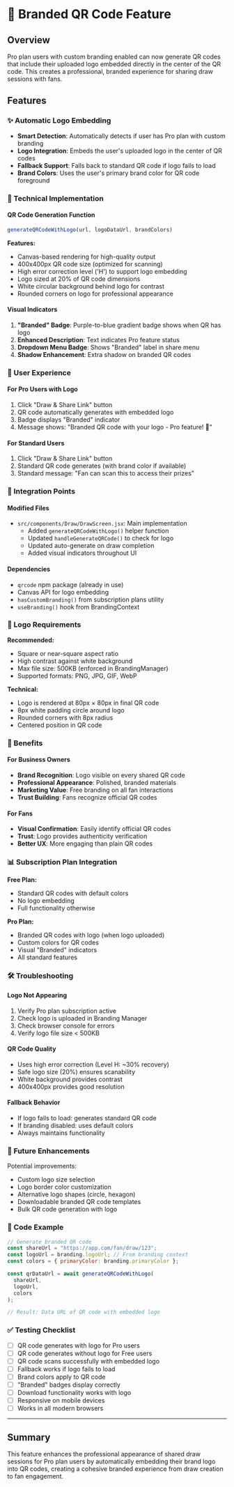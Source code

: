 # 🎨 Branded QR Code Feature

## Overview
Pro plan users with custom branding enabled can now generate QR codes that include their uploaded logo embedded directly in the center of the QR code. This creates a professional, branded experience for sharing draw sessions with fans.

## Features

### ✨ Automatic Logo Embedding
- **Smart Detection**: Automatically detects if user has Pro plan with custom branding
- **Logo Integration**: Embeds the user's uploaded logo in the center of QR codes
- **Fallback Support**: Falls back to standard QR code if logo fails to load
- **Brand Colors**: Uses the user's primary brand color for QR code foreground

### 🎯 Technical Implementation

#### QR Code Generation Function
```javascript
generateQRCodeWithLogo(url, logoDataUrl, brandColors)
```

**Features:**
- Canvas-based rendering for high-quality output
- 400x400px QR code size (optimized for scanning)
- High error correction level ('H') to support logo embedding
- Logo sized at 20% of QR code dimensions
- White circular background behind logo for contrast
- Rounded corners on logo for professional appearance

#### Visual Indicators
1. **"Branded" Badge**: Purple-to-blue gradient badge shows when QR has logo
2. **Enhanced Description**: Text indicates Pro feature status
3. **Dropdown Menu Badge**: Shows "Branded" label in share menu
4. **Shadow Enhancement**: Extra shadow on branded QR codes

### 📱 User Experience

#### For Pro Users with Logo
1. Click "Draw & Share Link" button
2. QR code automatically generates with embedded logo
3. Badge displays "Branded" indicator
4. Message shows: "Branded QR code with your logo - Pro feature! 🎉"

#### For Standard Users
1. Click "Draw & Share Link" button
2. Standard QR code generates (with brand color if available)
3. Standard message: "Fan can scan this to access their prizes"

### 🔧 Integration Points

#### Modified Files
- `src/components/Draw/DrawScreen.jsx`: Main implementation
  - Added `generateQRCodeWithLogo()` helper function
  - Updated `handleGenerateQRCode()` to check for logo
  - Updated auto-generate on draw completion
  - Added visual indicators throughout UI

#### Dependencies
- `qrcode` npm package (already in use)
- Canvas API for logo embedding
- `hasCustomBranding()` from subscription plans utility
- `useBranding()` hook from BrandingContext

### 🎨 Logo Requirements

**Recommended:**
- Square or near-square aspect ratio
- High contrast against white background
- Max file size: 500KB (enforced in BrandingManager)
- Supported formats: PNG, JPG, GIF, WebP

**Technical:**
- Logo is rendered at 80px × 80px in final QR code
- 8px white padding circle around logo
- Rounded corners with 8px radius
- Centered position in QR code

### 🚀 Benefits

#### For Business Owners
- **Brand Recognition**: Logo visible on every shared QR code
- **Professional Appearance**: Polished, branded materials
- **Marketing Value**: Free branding on all fan interactions
- **Trust Building**: Fans recognize official QR codes

#### For Fans
- **Visual Confirmation**: Easily identify official QR codes
- **Trust**: Logo provides authenticity verification
- **Better UX**: More engaging than plain QR codes

### 📊 Subscription Plan Integration

**Free Plan:**
- Standard QR codes with default colors
- No logo embedding
- Full functionality otherwise

**Pro Plan:**
- Branded QR codes with logo (when logo uploaded)
- Custom colors for QR codes
- Visual "Branded" indicators
- All standard features

### 🛠️ Troubleshooting

#### Logo Not Appearing
1. Verify Pro plan subscription active
2. Check logo is uploaded in Branding Manager
3. Check browser console for errors
4. Verify logo file size < 500KB

#### QR Code Quality
- Uses high error correction (Level H: ~30% recovery)
- Safe logo size (20%) ensures scanability
- White background provides contrast
- 400x400px provides good resolution

#### Fallback Behavior
- If logo fails to load: generates standard QR code
- If branding disabled: uses default colors
- Always maintains functionality

### 🎯 Future Enhancements

Potential improvements:
- Custom logo size selection
- Logo border color customization  
- Alternative logo shapes (circle, hexagon)
- Downloadable branded QR code templates
- Bulk QR code generation with logo

### 📝 Code Example

```javascript
// Generate branded QR code
const shareUrl = "https://app.com/fan/draw/123";
const logoUrl = branding.logoUrl; // From branding context
const colors = { primaryColor: branding.primaryColor };

const qrDataUrl = await generateQRCodeWithLogo(
  shareUrl, 
  logoUrl, 
  colors
);

// Result: Data URL of QR code with embedded logo
```

### ✅ Testing Checklist

- [ ] QR code generates with logo for Pro users
- [ ] QR code generates without logo for Free users
- [ ] QR code scans successfully with embedded logo
- [ ] Fallback works if logo fails to load
- [ ] Brand colors apply to QR code
- [ ] "Branded" badges display correctly
- [ ] Download functionality works with logo
- [ ] Responsive on mobile devices
- [ ] Works in all modern browsers

---

## Summary

This feature enhances the professional appearance of shared draw sessions for Pro plan users by automatically embedding their brand logo into QR codes, creating a cohesive branded experience from draw creation to fan engagement.
